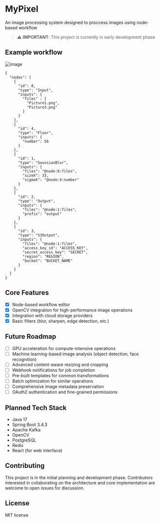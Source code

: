 # MyPixel
An image processing system designed to proccess images using node-based workflow

> ⚠️ **IMPORTANT**: This project is currently in early development phase

## Example workflow
![image](https://github.com/user-attachments/assets/a4c38118-e976-42d3-b599-abfa7d92621f)

```
{
  "nodes": [
    {
      "id": 0,
      "type": "Input",
      "inputs": {
        "files" : [
          "Picture1.png",
          "Picture3.png"
        ]
      }
    },
    {
      "id": 4,
      "type": "Floor",
      "inputs": {
        "number": 56
      }
    },
    {
      "id": 1,
      "type": "GaussianBlur",
      "inputs": {
        "files": "@node:0:files",
        "sizeX": 33,
        "sigmaX": "@node:4:number"
      }
    },
    {
      "id": 2,
      "type": "Output",
      "inputs": {
        "files": "@node:1:files",
        "prefix": "output"
      }
    },
    {
      "id": 3,
      "type": "S3Output",
      "inputs": {
        "files": "@node:1:files",
        "access_key_id": "ACCESS_KEY",
        "secret_access_key": "SECRET",
        "region": "REGION",
        "bucket": "BUCKET_NAME"
      }
    }
  ]
}
```

## Core Features

- [x] Node-based workflow editor
- [x] OpenCV integration for high-performance image operations
- [x] Integration with cloud storage providers
- [x] Basic filters (blur, sharpen, edge detection, etc.)

## Future Roadmap

- [ ] GPU acceleration for compute-intensive operations
- [ ] Machine learning-based image analysis (object detection, face recognition)
- [ ] Advanced content-aware resizing and cropping
- [ ] Webhook notifications for job completion
- [ ] Pre-built templates for common transformations
- [ ] Batch optimization for similar operations
- [ ] Comprehensive image metadata preservation
- [ ] OAuth2 authentication and fine-grained permissions

## Planned Tech Stack

- Java 17
- Spring Boot 3.4.3
- Apache Kafka
- OpenCV
- PostgreSQL
- Redis
- React (for web interface)

## Contributing

This project is in the initial planning and development phase. Contributors interested in collaborating on the architecture and core implementation are welcome to open issues for discussion.

## License

MIT license
